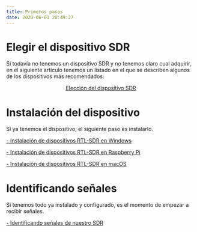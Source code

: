 ```yaml
---
title: Primeros pasos
date: 2020-06-01 20:49:27
---
```



# Elegir el dispositivo SDR

Si todavía no tenemos un dispositivo SDR y no tenemos claro cual adquirir, en el siguiente artículo tenemos un listado en el que se describen algunos de los dispositivos más recomendados:

[<center>Elección del dispositivo SDR</center>](/2020/03/16/eleccion-sdr/)

# Instalación del dispositivo

Si ya tenemos el dispositivo, el siguiente paso es instalarlo.

[- Instalación de dispositivos RTL-SDR en Windows](/2020/01/19/instalacion-rtlsdr-windows/)

[- Instalación de dispositivos RTL-SDR en Raspberry Pi](/2020/04/10/instalacion-rtlsdr-raspberrypi/)

[- Instalación de dispositivos RTL-SDR en macOS](/2020/06/14/instalacion-rtlsdr-macos/)

# Identificando señales

Si tenemos todo ya instalado y configurado, es el momento de empezar a recibir señales.

[- Identificando señales de nuestro SDR](https://www.youtube.com/watch?v=fOuuXYXcJLk)
